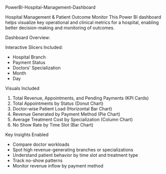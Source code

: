 PowerBI-Hospital-Management-Dashboard

Hospital Management & Patient Outcome Monitor
This Power BI dashboard helps visualize key operational and clinical metrics for a hospital, enabling better decision-making and monitoring of outcomes.

Dashboard Overview:

Interactive Slicers Included:
- Hospital Branch
- Payment Status
- Doctors' Specialization
- Month
- Day

Visuals Included
1. Total Revenue, Appointments, and Pending Payments (KPI Cards)
2. Total Appointments by Status (Donut Chart)
3. Doctor-wise Patient Load (Horizontal Bar Chart)
4. Revenue Generated by Payment Method (Pie Chart)
5. Average Treatment Cost by Specialization (Column Chart)
6. No Show Rate by Time Slot (Bar Chart)


Key Insights Enabled
- Compare doctor workloads
- Spot high revenue-generating branches or specializations
- Understand patient behavior by time slot and treatment type
- Track no-show patterns
- Monitor revenue inflow by payment method


